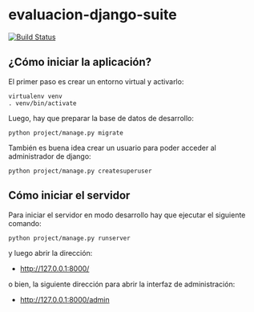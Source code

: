 # evaluacion-django-suite

[![Build Status](https://travis-ci.org/hugoruscitti/evaluacion-django-suite.svg?branch=master)](https://travis-ci.org/hugoruscitti/evaluacion-django-suite)

## ¿Cómo iniciar la aplicación?

El primer paso es crear un entorno virtual y activarlo:

```
virtualenv venv
. venv/bin/activate
```

Luego, hay que preparar la base de datos de desarrollo:

```
python project/manage.py migrate
```

También es buena idea crear un usuario para poder
acceder al administrador de django:

```
python project/manage.py createsuperuser
```

## Cómo iniciar el servidor

Para iniciar el servidor en modo desarrollo hay que
ejecutar el siguiente comando:

```
python project/manage.py runserver
```

y luego abrir la dirección:

- http://127.0.0.1:8000/

o bien, la siguiente dirección para abrir la interfaz de administración:

- http://127.0.0.1:8000/admin
